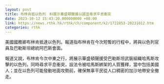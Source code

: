 ```yaml
---
layout: post
title: 布林肯抵以色列　料展示華盛頓聲援以國並尋求平息衝突
date: 2023-10-12 15:43:20.000000000 +08:00
link: https://news.rthk.hk/rthk/ch/component/k2/1722853-20231012.htm
categories: rthk
---
```


美國國務卿布林肯抵達以色列。報道指布林肯在今次短暫的行程中，將與以色列官員及巴勒斯坦總統阿巴斯會面。

報道又說，布林肯今次中東之行，將展示華盛頓聲援受巴勒斯坦武裝組織哈馬斯攻擊的以色列，同時尋求平息衝突，設法令被哈馬斯綁架的人質獲釋，當中包括美國人；並在以色列可能發動地面攻勢前，確保無辜平民從人口稠密的加沙地帶安全撤走。
